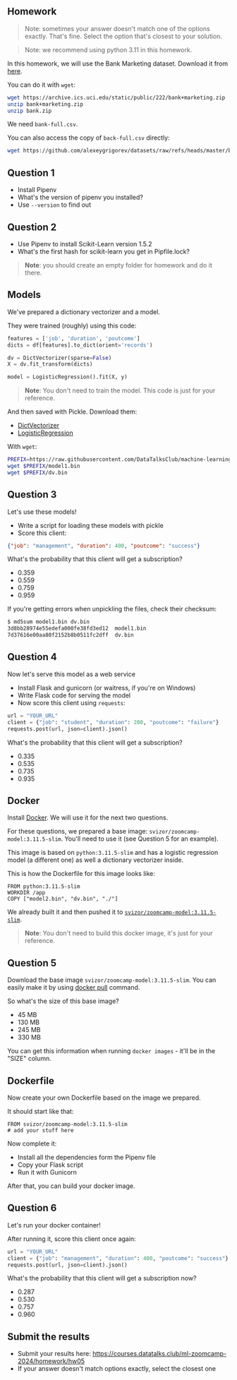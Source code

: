## Homework

> Note: sometimes your answer doesn't match one of the options exactly. 
> That's fine. 
> Select the option that's closest to your solution.

> Note: we recommend using python 3.11 in this homework.

In this homework, we will use the Bank Marketing dataset. Download it from [here](https://archive.ics.uci.edu/static/public/222/bank+marketing.zip).

You can do it with `wget`:

```bash
wget https://archive.ics.uci.edu/static/public/222/bank+marketing.zip
unzip bank+marketing.zip 
unzip bank.zip
```

We need `bank-full.csv`.

You can also access the copy of `back-full.csv` directly:

```bash
wget https://github.com/alexeygrigorev/datasets/raw/refs/heads/master/bank-full.csv
```


## Question 1

* Install Pipenv
* What's the version of pipenv you installed?
* Use `--version` to find out


## Question 2

* Use Pipenv to install Scikit-Learn version 1.5.2
* What's the first hash for scikit-learn you get in Pipfile.lock?

> **Note**: you should create an empty folder for homework
and do it there. 


## Models

We've prepared a dictionary vectorizer and a model.

They were trained (roughly) using this code:

```python
features = ['job', 'duration', 'poutcome']
dicts = df[features].to_dict(orient='records')

dv = DictVectorizer(sparse=False)
X = dv.fit_transform(dicts)

model = LogisticRegression().fit(X, y)
```

> **Note**: You don't need to train the model. This code is just for your reference.

And then saved with Pickle. Download them:

* [DictVectorizer](https://github.com/DataTalksClub/machine-learning-zoomcamp/tree/master/cohorts/2024/05-deployment/homework/dv.bin?raw=true)
* [LogisticRegression](https://github.com/DataTalksClub/machine-learning-zoomcamp/tree/master/cohorts/2024/05-deployment/homework/model1.bin?raw=true)

With `wget`:

```bash
PREFIX=https://raw.githubusercontent.com/DataTalksClub/machine-learning-zoomcamp/master/cohorts/2024/05-deployment/homework
wget $PREFIX/model1.bin
wget $PREFIX/dv.bin
```


## Question 3

Let's use these models!

* Write a script for loading these models with pickle
* Score this client:

```json
{"job": "management", "duration": 400, "poutcome": "success"}
```

What's the probability that this client will get a subscription? 

* 0.359
* 0.559
* 0.759
* 0.959

If you're getting errors when unpickling the files, check their checksum:

```bash
$ md5sum model1.bin dv.bin
3d8bb28974e55edefa000fe38fd3ed12  model1.bin
7d37616e00aa80f2152b8b0511fc2dff  dv.bin
```


## Question 4

Now let's serve this model as a web service

* Install Flask and gunicorn (or waitress, if you're on Windows)
* Write Flask code for serving the model
* Now score this client using `requests`:

```python
url = "YOUR_URL"
client = {"job": "student", "duration": 280, "poutcome": "failure"}
requests.post(url, json=client).json()
```

What's the probability that this client will get a subscription?

* 0.335
* 0.535
* 0.735
* 0.935


## Docker

Install [Docker](https://github.com/DataTalksClub/machine-learning-zoomcamp/blob/master/05-deployment/06-docker.md). 
We will use it for the next two questions.

For these questions, we prepared a base image: `svizor/zoomcamp-model:3.11.5-slim`. 
You'll need to use it (see Question 5 for an example).

This image is based on `python:3.11.5-slim` and has a logistic regression model 
(a different one) as well a dictionary vectorizer inside. 

This is how the Dockerfile for this image looks like:

```docker 
FROM python:3.11.5-slim
WORKDIR /app
COPY ["model2.bin", "dv.bin", "./"]
```

We already built it and then pushed it to [`svizor/zoomcamp-model:3.11.5-slim`](https://hub.docker.com/r/svizor/zoomcamp-model).

> **Note**: You don't need to build this docker image, it's just for your reference.


## Question 5

Download the base image `svizor/zoomcamp-model:3.11.5-slim`. You can easily make it by using [docker pull](https://docs.docker.com/engine/reference/commandline/pull/) command.

So what's the size of this base image?

* 45 MB
* 130 MB
* 245 MB
* 330 MB

You can get this information when running `docker images` - it'll be in the "SIZE" column.


## Dockerfile

Now create your own Dockerfile based on the image we prepared.

It should start like that:

```docker
FROM svizor/zoomcamp-model:3.11.5-slim
# add your stuff here
```

Now complete it:

* Install all the dependencies form the Pipenv file
* Copy your Flask script
* Run it with Gunicorn 

After that, you can build your docker image.


## Question 6

Let's run your docker container!

After running it, score this client once again:

```python
url = "YOUR_URL"
client = {"job": "management", "duration": 400, "poutcome": "success"}
requests.post(url, json=client).json()
```

What's the probability that this client will get a subscription now?

* 0.287
* 0.530
* 0.757
* 0.960


## Submit the results

* Submit your results here: https://courses.datatalks.club/ml-zoomcamp-2024/homework/hw05
* If your answer doesn't match options exactly, select the closest one
